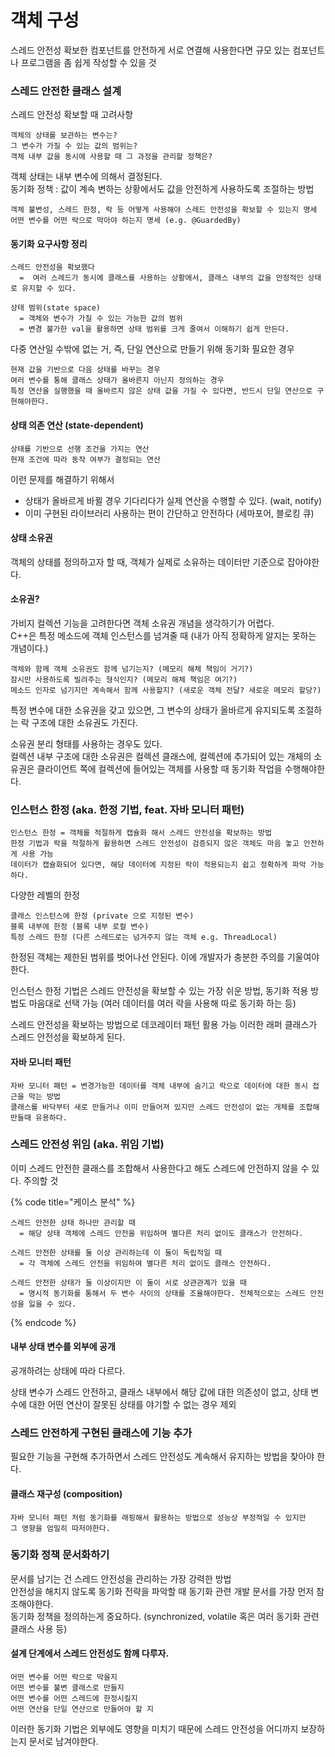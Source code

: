 # 객체 구성

스레드 안전성 확보한 컴포넌트를 안전하게 서로 연결해 사용한다면 규모 있는 컴포넌트나 프로그램을 좀 쉽게 작성할 수 있을 것

### 스레드 안전한 클래스 설계

스레드 안전성 확보할 때 고려사항

```
객체의 상태를 보관하는 변수는?
그 변수가 가질 수 있는 값의 범위는?
객체 내부 값을 동시에 사용할 때 그 과정을 관리할 정책은?
```

객체 상태는 내부 변수에 의해서 결정된다.\
동기화 정책 : 값이 계속 변하는 상황에서도 값을 안전하게 사용하도록 조절하는 방법

```
객체 불변성, 스레드 한정, 락 등 어떻게 사용해야 스레드 안전성을 확보할 수 있는지 명세
어떤 변수를 어떤 락으로 막아야 하는지 명세 (e.g. @GuardedBy)
```

#### 동기화 요구사항 정리

```
스레드 안전성을 확보했다 
  =  여러 스레드가 동시에 클래스를 사용하는 상황에서, 클래스 내부의 값을 안정적인 상태로 유지할 수 있다.

상태 범위(state space)  
  = 객체와 변수가 가질 수 있는 가능한 값의 범위
  = 변경 불가한 val을 활용하면 상태 범위를 크게 줄여서 이해하기 쉽게 만든다.
```

다중 연산일 수밖에 없는 거, 즉, 단일 연산으로 만들기 위해 동기화 필요한 경우

```
현재 값을 기반으로 다음 상태를 바꾸는 경우
여러 변수를 통해 클래스 상태가 올바른지 아닌지 정의하는 경우
특정 연산을 실행했을 때 올바르지 않은 상태 값을 가질 수 있다면, 반드시 단일 연산으로 구현해야한다.
```

#### 상태 의존 연산 (state-dependent)

```
상태를 기반으로 선행 조건을 가지는 연산
현재 조건에 따라 동작 여부가 결정되는 연산
```

이런 문제를 해결하기 위해서

* 상태가 올바르게 바뀔 경우 기다리다가 실제 연산을 수행할 수 있다. (wait, notify)
* 이미 구현된 라이브러리 사용하는 편이 간단하고 안전하다 (세마포어, 블로킹 큐)

#### 상태 소유권

객체의 상태를 정의하고자 할 때, 객체가 실제로 소유하는 데이터만 기준으로 잡아야한다.

#### 소유권?

가비지 컬렉션 기능을 고려한다면 객체 소유권 개념을 생각하기가 어렵다.\
C++은 특정 메소드에 객체 인스턴스를 넘겨줄 때 (내가 아직 정확하게 알지는 못하는 개념이다.)

```
객체와 함께 객체 소유권도 함께 넘기는지? (메모리 해체 책임이 거기?)
잠시만 사용하도록 빌려주는 형식인지? (메모리 해체 책임은 여기?)
메소드 인자로 넘기지만 계속해서 함께 사용할지? (새로운 객체 전달? 새로운 메모리 할당?)
```

특정 변수에 대한 소유권을 갖고 있으면, 그 변수의 상태가 올바르게 유지되도록 조절하는 락 구조에 대한 소유권도 가진다.

소유권 분리 형태를 사용하는 경우도 있다. \
컬렉션 내부 구조에 대한 소유권은 컬렉션 클래스에, 컬렉션에 추가되어 있는 개체의 소유권은 클라이언트 쪽에 컬렉션에 들어있는 객체를 사용할 때 동기화 작업을 수행해야한다.

### 인스턴스 한정 (aka. 한정 기법, feat. 자바 모니터 패턴)

```
인스턴스 한정 = 객체를 적절하게 캡슐화 해서 스레드 안전성을 확보하는 방법
한정 기법과 락을 적절하게 활용하면 스레드 안전성이 검증되지 않은 객체도 마음 놓고 안전하게 사용 가능
데이터가 캡슐화되어 있다면, 해당 데이터에 지정된 락이 적용되는지 쉽고 정확하게 파악 가능하다.
```

다양한 레벨의 한정

```
클래스 인스턴스에 한정 (private 으로 지정된 변수)
블록 내부에 한정 (블록 내부 로컬 변수)
특정 스레드 한정 (다른 스레드로는 넘겨주지 않는 객체 e.g. ThreadLocal)
```

한정된 객체는 제한된 범위를 벗어나선 안된다. 이에 개발자가 충분한 주의를 기울여야 한다.

인스턴스 한정 기법은 스레드 안전성을 확보할 수 있는 가장 쉬운 방법, 동기화 적용 방법도 마음대로 선택 가능 (여러 데이터를 여러 락을 사용해 따로 동기화 하는 등)

스레드 안전성을 확보하는 방법으로 데코레이터 패턴 활용 가능 이러한 래퍼 클래스가 스레드 안전성을 확보하게 된다.

#### 자바 모니터 패턴

```
자바 모니터 패턴 = 변경가능한 데이터를 객체 내부에 숨기고 락으로 데이터에 대한 동시 접근을 막는 방법
클래스를 바닥부터 새로 만들거나 이미 만들어져 있지만 스레드 안전성이 없는 개체를 조합해 만들때 유용하다.
```

### 스레드 안전성 위임 (aka. 위임 기법)

이미 스레드 안전한 클래스를 조합해서 사용한다고 해도 스레드에 안전하지 않을 수 있다. 주의할 것

{% code title="케이스 분석" %}
```
스레드 안전한 상태 하나만 관리할 때 
  = 해당 상태 객체에 스레드 안전을 위임하며 별다른 처리 없이도 클래스가 안전하다.

스레드 안전한 상태를 둘 이상 관리하는데 이 둘이 독립적일 때 
  = 각 객체에 스레드 안전을 위임하여 별다른 처리 없이도 클래스 안전하다.

스레드 안전한 상태가 둘 이상이지만 이 둘이 서로 상관관계가 있을 때 
  = 명시적 동기화를 통해서 두 변수 사이의 상태를 조율해야한다. 전체적으로는 스레드 안전성을 잃을 수 있다.
```
{% endcode %}

#### 내부 상태 변수를 외부에 공개

공개하려는 상태에 따라 다르다.

상태 변수가 스레드 안전하고, 클래스 내부에서 해당 값에 대한 의존성이 없고, 상태 변수에 대한 어떤 연산이 잘못된 상태를 야기할 수 없는 경우 제외

### 스레드 안전하게 구현된 클래스에 기능 추가

필요한 기능을 구현해 추가하면서 스레드 안전성도 계속해서 유지하는 방법을 찾아야 한다.

#### 클래스 재구성 (composition)

```
자바 모니터 패턴 처럼 동기화를 래핑해서 활용하는 방법으로 성능상 부정적일 수 있지만
그 영향을 엄밀히 따저야한다.
```

### 동기화 정책 문서화하기

문서를 남기는 건 스레드 안전성을 관리하는 가장 강력한 방법\
안전성을 해치지 않도록 동기화 전략을 파악할 때 동기화 관련 개발 문서를 가장 먼저 참조해야한다.\
동기화 정책을 정의하는게 중요하다. (synchronized, volatile 혹은 여러 동기화 관련 클래스 사용 등)

#### 설계 단계에서 스레드 안전성도 함께 다루자.

```
어떤 변수를 어떤 락으로 막을지
어떤 변수를 불변 클래스로 만들지
어떤 변수를 어떤 스레드에 한정시킬지
어떤 연산을 단일 연산으로 만들어야 할 지
```

이러한 동기화 기법은 외부에도 영향을 미치기 때문에 스레드 안전성을 어디까지 보장하는지 문서로 남겨야한다.
